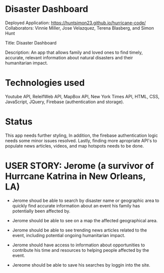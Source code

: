 # Disaster Dashboard
Deployed Application: https://huntsimon23.github.io/hurricane-code/
Collaborators: Vinnie Miller, Jose Velazquez, Terena Blasberg, and Simon Hunt

Title: Disaster Dashboard

Description: An app that allows family and loved ones to find timely, accurate, relevant information about natural disasters and their humanitarian impact.

# Technologies used
Youtube API, ReleifWeb API, MapBox API, New York Times API, HTML, CSS, JavaScript, JQuery, Firebase (authentication and storage).

# Status
This app needs further styling,  In addition, the firebase authentication logic needs some minor issues resolved. Lastly, finding more apropriate API's to populate news articles, videos, and map hotspots needs to be done.

# USER STORY: Jerome (a survivor of Hurrcane Katrina in New Orleans, LA)

-	Jerome shoud be able to search by disaster name or geographic area to quickly find accurate information about an event his family has potentially been affected by.

-	Jerome should be able to see on a map the affected geographical area.  

-	Jerome should be able to see trending news articles related to the event, including potential ongoing humanitarian impact. 

-	Jerome should have access to information about opportunities to contribute his time and resources to helping people affected by the event. 

- Jereome should be able to save his searches by loggin into the site.

